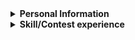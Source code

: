 <details> 
 <summary><b>Personal Information</b></summary>
 
 - Name：CHEN,KE-RONG 
 - Email：krameri120@gmail.com
 - Job：College student  
 
</details>

<details> 
 <summary><b>Skill/Contest experience</b></summary>

- Programming Language：C/C++/Python
- C Language work：[Note](https://hackmd.io/@krameri120/kerong)
- Hardware Description Language：VHDL/Verilog 
- Window Programming：Python-TKinter 
- TKinter works：[Minesweeper](https://github.com/kerong2002/Minesweeper)
- 2022/10 ~ 2023/01 School buddy (teaching subject：calculus/program)
- 2022/03/30 INTEGRATED CIRCUIT DESIGN CONTEST (Group E)
- 2022/10/01 National Collegiate Programming Contest **Preliminary** (Team:Segmentation Fault)
- 2022/10/15 National Collegiate Programming Contest **Final** (Team:Segmentation Fault)
- 2022/10/22 ICPC Asia Taiwan Online Programming Contest (Team:Segmentation Fault)

</details>


      

